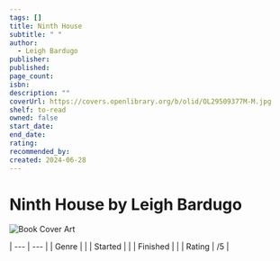 ```yaml
---
tags: []
title: Ninth House
subtitle: " "
author:
  - Leigh Bardugo
publisher: 
published: 
page_count: 
isbn: 
description: ""
coverUrl: https://covers.openlibrary.org/b/olid/OL29509377M-M.jpg
shelf: to-read
owned: false
start_date: 
end_date: 
rating: 
recommended_by: 
created: 2024-06-28
---
```


# Ninth House by Leigh Bardugo

![Book Cover Art](https://covers.openlibrary.org/b/olid/OL29509377M-M.jpg)


| --- | --- |
| Genre |  |
| Started |  |
| Finished |  |
| Rating | /5 |

